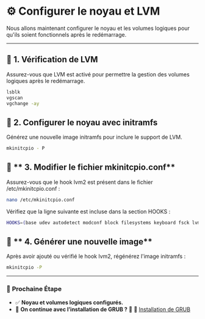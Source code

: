 # ⚙️ Configurer le noyau et LVM

Nous allons maintenant configurer le noyau et les volumes logiques pour qu'ils soient fonctionnels après le redémarrage.

---

## 📌 **1. Vérification de LVM**
Assurez-vous que LVM est activé pour permettre la gestion des volumes logiques après le redémarrage.

```bash
lsblk
vgscan
vgchange -ay
```

## 📌 **2. Configurer le noyau avec initramfs**
Générez une nouvelle image initramfs pour inclure le support de LVM.

```bash
mkinitcpio - P
```

## 📌 ** 3. Modifier le fichier mkinitcpio.conf**
Assurez-vous que le hook lvm2 est présent dans le fichier /etc/mkinitcpio.conf :

```bash
nano /etc/mkinitcpio.conf
```
Vérifiez que la ligne suivante est incluse dans la section HOOKS :
```bash
HOOKS=(base udev autodetect modconf block filesystems keyboard fsck lvm2)
```

## 📌 ** 4. Générer une nouvelle image**
Après avoir ajouté ou vérifié le hook lvm2, régénérez l'image initramfs :

```bash
mkinitcpio -P
```

---

### 🚀 **Prochaine Étape**
- ✅ **Noyau et volumes logiques configurés.**
- 📌 **On continue avec l’installation de GRUB ?** 🚀
📌 [Installation de GRUB](pages/arch/installer_grub.md)
